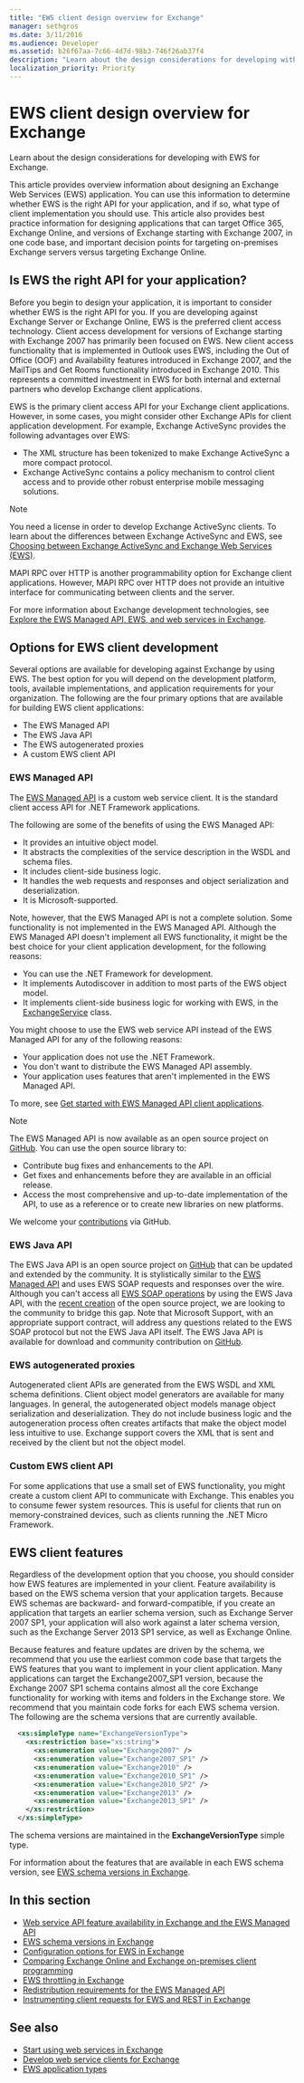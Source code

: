 ```yaml
---
title: "EWS client design overview for Exchange"
manager: sethgros
ms.date: 3/11/2016
ms.audience: Developer
ms.assetid: b26f67aa-7c66-4d7d-98b3-746f26ab37f4
description: "Learn about the design considerations for developing with EWS for Exchange."
localization_priority: Priority
---
```


# EWS client design overview for Exchange

Learn about the design considerations for developing with EWS for Exchange.
  
This article provides overview information about designing an Exchange Web Services (EWS) application. You can use this information to determine whether EWS is the right API for your application, and if so, what type of client implementation you should use. This article also provides best practice information for designing applications that can target Office 365, Exchange Online, and versions of Exchange starting with Exchange 2007, in one code base, and important decision points for targeting on-premises Exchange servers versus targeting Exchange Online.
  
## Is EWS the right API for your application?

Before you begin to design your application, it is important to consider whether EWS is the right API for you. If you are developing against Exchange Server or Exchange Online, EWS is the preferred client access technology. Client access development for versions of Exchange starting with Exchange 2007 has primarily been focused on EWS. New client access functionality that is implemented in Outlook uses EWS, including the Out of Office (OOF) and Availability features introduced in Exchange 2007, and the MailTips and Get Rooms functionality introduced in Exchange 2010. This represents a committed investment in EWS for both internal and external partners who develop Exchange client applications.
  
EWS is the primary client access API for your Exchange client applications. However, in some cases, you might consider other Exchange APIs for client application development. For example, Exchange ActiveSync provides the following advantages over EWS:
  
- The XML structure has been tokenized to make Exchange ActiveSync a more compact protocol.  
- Exchange ActiveSync contains a policy mechanism to control client access and to provide other robust enterprise mobile messaging solutions.

> [!NOTE]
> You need a license in order to develop Exchange ActiveSync clients. To learn about the differences between Exchange ActiveSync and EWS, see [Choosing between Exchange ActiveSync and Exchange Web Services (EWS)](https://msdn.microsoft.com/library/dn144954%28v=exchg.140%29.aspx).
  
MAPI RPC over HTTP is another programmability option for Exchange client applications. However, MAPI RPC over HTTP does not provide an intuitive interface for communicating between clients and the server.
  
For more information about Exchange development technologies, see [Explore the EWS Managed API, EWS, and web services in Exchange](explore-the-ews-managed-api-ews-and-web-services-in-exchange.md).
  
## Options for EWS client development

Several options are available for developing against Exchange by using EWS. The best option for you will depend on the development platform, tools, available implementations, and application requirements for your organization. The following are the four primary options that are available for building EWS client applications:
  
- The EWS Managed API
- The EWS Java API
- The EWS autogenerated proxies
- A custom EWS client API

### EWS Managed API

The [EWS Managed API](https://aka.ms/ews-managed-api-readme) is a custom web service client. It is the standard client access API for .NET Framework applications. 
  
The following are some of the benefits of using the EWS Managed API:
  
- It provides an intuitive object model.
- It abstracts the complexities of the service description in the WSDL and schema files.
- It includes client-side business logic.
- It handles the web requests and responses and object serialization and deserialization.
- It is Microsoft-supported.

Note, however, that the EWS Managed API is not a complete solution. Some functionality is not implemented in the EWS Managed API. Although the EWS Managed API doesn't implement all EWS functionality, it might be the best choice for your client application development, for the following reasons:
  
- You can use the .NET Framework for development.
- It implements Autodiscover in addition to most parts of the EWS object model.
- It implements client-side business logic for working with EWS, in the [ExchangeService](https://msdn.microsoft.com/library/office/microsoft.exchange.webservices.data.exchangeservice%28v=exchg.80%29.aspx) class.

You might choose to use the EWS web service API instead of the EWS Managed API for any of the following reasons:
  
- Your application does not use the .NET Framework. 
- You don't want to distribute the EWS Managed API assembly. 
- Your application uses features that aren't implemented in the EWS Managed API.

To  more, see [Get started with EWS Managed API client applications](get-started-with-ews-managed-api-client-applications.md).
  
> [!NOTE]
> The EWS Managed API is now available as an open source project on [GitHub](https://aka.ms/ews-managed-api-github). You can use the open source library to:
>
> - Contribute bug fixes and enhancements to the API. 
> - Get fixes and enhancements before they are available in an official release.
> - Access the most comprehensive and up-to-date implementation of the API, to use as a reference or to create new libraries on new platforms.
>
> We welcome your [contributions](https://github.com/OfficeDev/ews-managed-api/blob/main/CONTRIBUTING.md) via GitHub.
  
### EWS Java API

The EWS Java API is an open source project on [GitHub](https://github.com/OfficeDev/ews-java-api) that can be updated and extended by the community. It is stylistically similar to the [EWS Managed API](https://msdn.microsoft.com/library/office/jj220535%28v=exchg.80%29.aspx) and uses EWS SOAP requests and responses over the wire. Although you can't access all [EWS SOAP operations](https://msdn.microsoft.com/library/cf6fd871-9a65-4f34-8557-c8c71dd7ce09%28Office.15%29.aspx) by using the EWS Java API, with the [recent creation](https://blogs.office.com/2014/08/28/open-sourcing-exchange-web-services-ews-java-api/) of the open source project, we are looking to the community to bridge this gap. Note that Microsoft Support, with an appropriate support contract, will address any questions related to the EWS SOAP protocol but not the EWS Java API itself. The EWS Java API is available for download and community contribution on [GitHub](https://github.com/OfficeDev/ews-java-api).

### EWS autogenerated proxies

Autogenerated client APIs are generated from the EWS WSDL and XML schema definitions. Client object model generators are available for many languages. In general, the autogenerated object models manage object serialization and deserialization. They do not include business logic and the autogeneration process often creates artifacts that make the object model less intuitive to use. Exchange support covers the XML that is sent and received by the client but not the object model.
  
### Custom EWS client API

For some applications that use a small set of EWS functionality, you might create a custom client API to communicate with Exchange. This enables you to consume fewer system resources. This is useful for clients that run on memory-constrained devices, such as clients running the .NET Micro Framework.
  
## EWS client features

Regardless of the development option that you choose, you should consider how EWS features are implemented in your client. Feature availability is based on the EWS schema version that your application targets. Because EWS schemas are backward- and forward-compatible, if you create an application that targets an earlier schema version, such as Exchange Server 2007 SP1, your application will also work against a later schema version, such as the Exchange Server 2013 SP1 service, as well as Exchange Online.
  
Because features and feature updates are driven by the schema, we recommend that you use the earliest common code base that targets the EWS features that you want to implement in your client application. Many applications can target the Exchange2007_SP1 version, because the Exchange 2007 SP1 schema contains almost all the core Exchange functionality for working with items and folders in the Exchange store. We recommend that you maintain code forks for each EWS schema version. The following are the schema versions that are currently available.
  
```XML
  <xs:simpleType name="ExchangeVersionType">
    <xs:restriction base="xs:string">
      <xs:enumeration value="Exchange2007" />
      <xs:enumeration value="Exchange2007_SP1" />
      <xs:enumeration value="Exchange2010" />
      <xs:enumeration value="Exchange2010_SP1" />
      <xs:enumeration value="Exchange2010_SP2" />
      <xs:enumeration value="Exchange2013" />
      <xs:enumeration value="Exchange2013_SP1" />
    </xs:restriction>
  </xs:simpleType>
```

The schema versions are maintained in the **ExchangeVersionType** simple type.
  
For information about the features that are available in each EWS schema version, see [EWS schema versions in Exchange](ews-schema-versions-in-exchange.md).
  
## In this section

- [Web service API feature availability in Exchange and the EWS Managed API](web-service-api-feature-availability-in-exchange-and-the-ews-managed-api.md)
- [EWS schema versions in Exchange](ews-schema-versions-in-exchange.md)  
- [Configuration options for EWS in Exchange](configuration-options-for-ews-in-exchange.md)  
- [Comparing Exchange Online and Exchange on-premises client programming](comparing-exchange-online-and-exchange-on-premises-client-programming.md)
- [EWS throttling in Exchange](ews-throttling-in-exchange.md)  
- [Redistribution requirements for the EWS Managed API](redistribution-requirements-for-the-ews-managed-api.md)  
- [Instrumenting client requests for EWS and REST in Exchange](instrumenting-client-requests-for-ews-and-rest-in-exchange.md)

## See also

- [Start using web services in Exchange](start-using-web-services-in-exchange.md)
- [Develop web service clients for Exchange](develop-web-service-clients-for-exchange.md)
- [EWS application types](ews-application-types.md)

